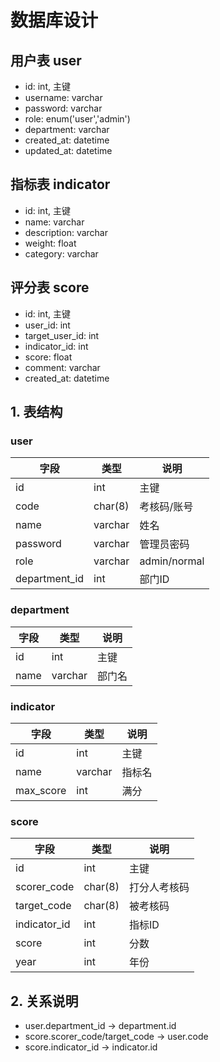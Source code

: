 # 数据库设计

## 用户表 user
- id: int, 主键
- username: varchar
- password: varchar
- role: enum('user','admin')
- department: varchar
- created_at: datetime
- updated_at: datetime

## 指标表 indicator
- id: int, 主键
- name: varchar
- description: varchar
- weight: float
- category: varchar

## 评分表 score
- id: int, 主键
- user_id: int
- target_user_id: int
- indicator_id: int
- score: float
- comment: varchar
- created_at: datetime

## 1. 表结构

### user
| 字段         | 类型      | 说明         |
| ------------ | --------- | ------------|
| id           | int       | 主键        |
| code         | char(8)   | 考核码/账号 |
| name         | varchar   | 姓名        |
| password     | varchar   | 管理员密码  |
| role         | varchar   | admin/normal|
| department_id| int       | 部门ID      |

### department
| 字段 | 类型    | 说明   |
| ---- | ------- | ------ |
| id   | int     | 主键   |
| name | varchar | 部门名 |

### indicator
| 字段      | 类型    | 说明   |
| --------- | ------- | ------ |
| id        | int     | 主键   |
| name      | varchar | 指标名 |
| max_score | int     | 满分   |

### score
| 字段         | 类型    | 说明         |
| ------------ | ------- | ------------|
| id           | int     | 主键        |
| scorer_code  | char(8) | 打分人考核码|
| target_code  | char(8) | 被考核码    |
| indicator_id | int     | 指标ID      |
| score        | int     | 分数        |
| year         | int     | 年份        |

## 2. 关系说明
- user.department_id → department.id
- score.scorer_code/target_code → user.code
- score.indicator_id → indicator.id 